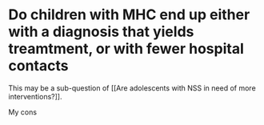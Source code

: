 # Do children with MHC end up either with a diagnosis that yields treamtment, or with fewer hospital contacts
<!-- #work -->

This may be a sub-question of [[Are adolescents with NSS in need of more interventions?]].

My cons

<!-- #Work #work/research-idea/2. shapeable# -->

<!-- {BearID:34937C44-C5E1-4748-93D2-A0B0579B850C-15756-0000130BA9EA1786} -->

